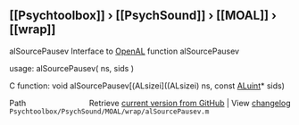 ## [[Psychtoolbox]] &#8250; [[PsychSound]] &#8250; [[MOAL]] &#8250; [[wrap]]

alSourcePausev  Interface to [OpenAL](OpenAL) function alSourcePausev  
  
usage:  alSourcePausev( ns, sids )  
  
C function:  void alSourcePausev[(ALsizei]((ALsizei) ns, const [ALuint](ALuint)\* sids)  




<div class="code_header" style="text-align:right;">
  <span style="float:left;">Path&nbsp;&nbsp;</span> <span class="counter">Retrieve <a href=
  "https://raw.github.com/Psychtoolbox-3/Psychtoolbox-3/beta/Psychtoolbox/PsychSound/MOAL/wrap/alSourcePausev.m">current version from GitHub</a> | View <a href=
  "https://github.com/Psychtoolbox-3/Psychtoolbox-3/commits/beta/Psychtoolbox/PsychSound/MOAL/wrap/alSourcePausev.m">changelog</a></span>
</div>
<div class="code">
  <code>Psychtoolbox/PsychSound/MOAL/wrap/alSourcePausev.m</code>
</div>

